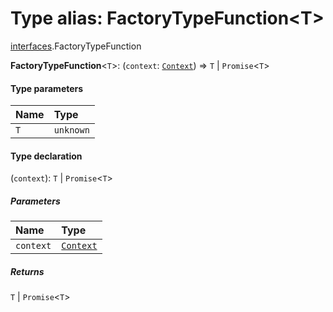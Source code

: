 # Type alias: FactoryTypeFunction\<T>

[interfaces](/en/auto-docs/free-layout-editor/modules/interfaces.md).FactoryTypeFunction

**FactoryTypeFunction**<`T`>: (`context`: [`Context`](/en/auto-docs/free-layout-editor/interfaces/interfaces.Context.md)) => `T` | `Promise`<`T`>

#### Type parameters

| Name | Type |
| :------ | :------ |
| `T` | `unknown` |

#### Type declaration

(`context`): `T` | `Promise`<`T`>

##### Parameters

| Name | Type |
| :------ | :------ |
| `context` | [`Context`](/en/auto-docs/free-layout-editor/interfaces/interfaces.Context.md) |

##### Returns

`T` | `Promise`<`T`>
